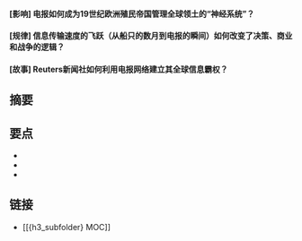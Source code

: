 #### [影响] 电报如何成为19世纪欧洲殖民帝国管理全球领土的“神经系统”？


#### [规律] 信息传输速度的飞跃（从船只的数月到电报的瞬间）如何改变了决策、商业和战争的逻辑？


#### [故事] Reuters新闻社如何利用电报网络建立其全球信息霸权？


## 摘要


## 要点

- 
- 
- 

## 链接

- [[{h3_subfolder} MOC]]
